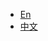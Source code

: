 <!--
 * @Description:导航栏
 * @Date: 2020-03-08 21:22:49
 * @LastEditors: Lorin
 * @LastEditTime: 2020-03-08 21:30:26
 -->

-   [En](/)
-   [中文](/zh-cn/)
